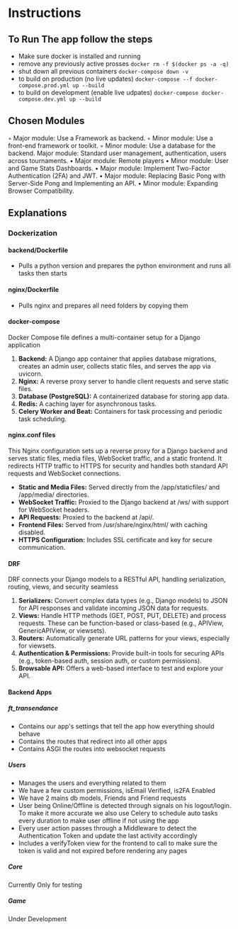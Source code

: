 # Instructions

## To Run The app follow the steps

- Make sure docker is installed and running
- remove any previously active prosses `docker rm -f $(docker ps -a -q)`
- shut down all previous containers `docker-compose down -v`
- to build on production (no live updates) `docker-compose --f docker-compose.prod.yml up --build`
- to build on development (enable live udpates) `docker-compose docker-compose.dev.yml up --build`

## Chosen Modules

 ◦ Major module: Use a Framework as backend.
 ◦ Minor module: Use a front-end framework or toolkit.
 ◦ Minor module: Use a database for the backend.
  Major module: Standard user management, authentication, users across
 tournaments.
 • Major module: Remote players
• Minor module: User and Game Stats Dashboards.
 • Major module: Implement Two-Factor Authentication (2FA) and JWT.
• Major module: Replacing Basic Pong with Server-Side Pong and Implementing
 an API.
 • Minor module: Expanding Browser Compatibility.
## Explanations

### Dockerization

#### backend/Dockerfile

- Pulls a python version and prepares the python environment and runs all tasks then starts

#### nginx/Dockerfile

- Pulls nginx and prepares all need folders by copying them

#### docker-compose

Docker Compose file defines a multi-container setup for a Django application

1. **Backend:** A Django app container that applies database migrations, creates an admin user, collects static files, and serves the app via uvicorn.
2. **Nginx:** A reverse proxy server to handle client requests and serve static files.
3. **Database (PostgreSQL):** A containerized database for storing app data.
4. **Redis:** A caching layer for asynchronous tasks.
5. **Celery Worker and Beat:** Containers for task processing and periodic task scheduling.

#### nginx.conf files

This Nginx configuration sets up a reverse proxy for a Django backend and serves static files, media files, WebSocket traffic, and a static frontend. It redirects HTTP traffic to HTTPS for security and handles both standard API requests and WebSocket connections.

- **Static and Media Files:** Served directly from the /app/staticfiles/ and /app/media/ directories.
- **WebSocket Traffic:** Proxied to the Django backend at /ws/ with support for WebSocket headers.
- **API Requests:** Proxied to the backend at /api/.
- **Frontend Files:** Served from /usr/share/nginx/html/ with caching disabled.
- **HTTPS Configuration:** Includes SSL certificate and key for secure communication.

#### DRF

DRF connects your Django models to a RESTful API, handling serialization, routing, views, and security seamless

1. **Serializers:** Convert complex data types (e.g., Django models) to JSON for API responses and validate incoming JSON data for requests.
2. **Views:** Handle HTTP methods (GET, POST, PUT, DELETE) and process requests. These can be function-based or class-based (e.g., APIView, GenericAPIView, or viewsets).
3. **Routers:** Automatically generate URL patterns for your views, especially for viewsets.
4. **Authentication & Permissions:** Provide built-in tools for securing APIs (e.g., token-based auth, session auth, or custom permissions).
5. **Browsable API:** Offers a web-based interface to test and explore your API.

#### Backend Apps

##### ft_transendance

- Contains our app's settings that tell the app how everything should behave
- Contains the routes that redirect into all other apps
- Contains ASGI the routes into websocket requests

##### Users

- Manages the users and everything related to them
- We have a few custom permissions, isEmail Verified, is2FA Enabled
- We have 2 mains db models, Friends and Friend requests
- User being Online/Offline is detected through signals on his logout/login. To make it more accurate we also use Celery to schedule auto tasks every duration to make user offline if not using the app
- Every user action passes through a Middleware to detect the Authentication Token and update the last activity accordingly
- Includes a verifyToken view for the frontend to call to make sure the token is valid and not expired before rendering any pages

##### Core

Currently Only for testing

##### Game

Under Development
